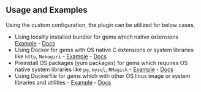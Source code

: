 
## Usage and Examples

Using the custom configuration, the plugin can be utilized for below cases,
* Using locallly installed bundler for gems which native  extensions [Example](https://github.com/navarasu/serverless-ruby-layer/blob/master/examples/basic) - [Docs](/use_local_bundler)
* Using Docker for gems with OS native C extensions or system libraries like `http`, `Nokogiri` - [Example](https://github.com/navarasu/serverless-ruby-layer/blob/master/examples/use_docker) - [Docs](use_docker)
* Preinstall OS packages (yum packages) for gems which requires OS native system libraries like `pg`, `mysql`, `RMagick` - [Example](https://github.com/navarasu/serverless-ruby-layer/blob/master/examples/use_docker_with_yums) - [Docs](use_docker_with_yums)
* Using Dockerfile for gems which with other OS linux image or system libraries and utilities -  [Example](https://github.com/navarasu/serverless-ruby-layer/blob/master/examples/use_docker_file) - [Docs](use_docker_file)

